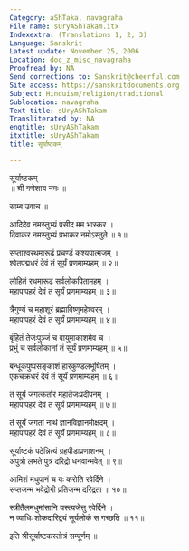 ```yaml
---
Category: aShTaka, navagraha
File name: sUryAShTakam.itx
Indexextra: (Translations 1, 2, 3)
Language: Sanskrit
Latest update: November 25, 2006
Location: doc_z_misc_navagraha
Proofread by: NA
Send corrections to: Sanskrit@cheerful.com
Site access: https://sanskritdocuments.org
Subject: Hinduism/religion/traditional
Sublocation: navagraha
Text title: sUryAShTakam
Transliterated by: NA
engtitle: sUryAShTakam
itxtitle: sUryAShTakam
title: सूर्याष्टकम्

---
```

  
 सूर्याष्टकम्   
॥ श्री गणेशाय नमः ॥  
  
साम्ब उवाच ॥  
  
आदिदेव नमस्तुभ्यं प्रसीद मम भास्कर ।  
दिवाकर नमस्तुभ्यं प्रभाकर नमोऽस्तुते ॥ १॥  
  
सप्ताश्वरथमारूढं प्रचण्डं कश्यपात्मजम् ।  
श्वेतपद्मधरं देवं तं सूर्यं प्रणमाम्यहम् ॥ २॥  
  
लोहितं रथमारूढं सर्वलोकपितामहम् ।  
महापापहरं देवं तं सूर्यं प्रणमाम्यहम् ॥ ३॥  
  
त्रैगुण्यं च महाशूरं ब्रह्माविष्णुमहेश्वरम् ।  
महापापहरं देवं तं सूर्यं प्रणमाम्यहम् ॥ ४॥  
  
बृंहितं तेजःपुञ्जं च वायुमाकाशमेव च ।  
प्रभुं च सर्वलोकानां तं सूर्यं प्रणमाम्यहम् ॥ ५॥  
  
बन्धूकपुष्पसङ्काशं हारकुण्डलभूषितम् ।  
एकचक्रधरं देवं तं सूर्यं प्रणमाम्यहम् ॥ ६॥  
  
तं सूर्यं जगत्कर्तारं महातेजःप्रदीपनम् ।  
महापापहरं देवं तं सूर्यं प्रणमाम्यहम् ॥ ७॥  
  
तं सूर्यं जगतां नाथं ज्ञानविज्ञानमोक्षदम् ।  
महापापहरं देवं तं सूर्यं प्रणमाम्यहम् ॥ ८॥  
  
सूर्याष्टकं पठेन्नित्यं ग्रहपीडाप्रणाशनम् ।  
अपुत्रो लभते पुत्रं दरिद्रो धनवान्भवेत् ॥ ९॥  
  
आमिशं मधुपानं च यः करोति रवेर्दिने ।  
सप्तजन्म भवेद्रोगी प्रतिजन्म दरिद्रता ॥ १०॥  
  
स्त्रीतैलमधुमांसानि यस्त्यजेत्तु रवेर्दिने ।  
न व्याधिः शोकदारिद्र्यं सूर्यलोकं स गच्छति ॥ ११॥  
  
इति श्रीसूर्याष्टकस्तोत्रं सम्पूर्णम् ॥  
  
  
  
